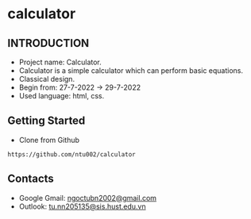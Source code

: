 # calculator

## INTRODUCTION <a name="introduction"></a>
* Project name: Calculator.
* Calculator is a simple calculator which can perform basic equations.
* Classical design.
* Begin from: 27-7-2022 -> 29-7-2022
* Used language: html, css.

## Getting Started <a name="getting-started"></a>
* Clone from Github  
```  
https://github.com/ntu002/calculator
```

## Contacts <a name="contacts"></a>
* Google Gmail: ngoctubn2002@gmail.com
* Outlook: tu.nn205135@sis.hust.edu.vn

